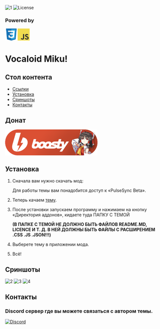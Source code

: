 ![1](https://github.com/user-attachments/assets/0dcab9cc-47ce-47d3-b13f-e288f5f32c84)
![License](https://img.shields.io/github/license/Diramix/Spotify-Music.svg?style=for-the-badge)

### Powered by
<a href="https://developer.mozilla.org/en-US/docs/Web/CSS"><img src="https://raw.githubusercontent.com/devicons/devicon/master/icons/css3/css3-original.svg" height="40px" width="40px" /></a><a href="https://developer.mozilla.org/en-US/docs/Web/JavaScript"><img src="https://raw.githubusercontent.com/devicons/devicon/master/icons/javascript/javascript-original.svg" height="40px" width="40px" /></a>
   
# Vocaloid Miku!

## Стол контента
- [Ссылки](#Ссылки)
- [Установка](#Установка)
- [Сриншоты](#Сриншоты)
- [Контакты](#Контакты)

## Донат
<p>
    <a href="https://boosty.to/diramix">
      <img width="300" alt="ᓚᘏᗢ котик ждёт твоей монетки" src="https://github.com/Diramix/Vocaloid-Miku/blob/main/doc/boosty_button.png?raw=true">
    </a>
</p>

## Установка
1. Сначала вам нужно скачать мод:

   Для работы темы вам понадобится доступ к «PulseSync Beta».
2. Теперь качаем [тему](https://github.com/Diramix/Vocaloid-Miku/releases).
3. После установки запускаем программу и нажимаем на кнопку «Директория аддонов», кидаете туда ПАПКУ С ТЕМОЙ

    **(В ПАПКЕ С ТЕМОЙ НЕ ДОЛЖНО БЫТЬ ФАЙЛОВ README.MD, LICENCE И Т. Д. В НЕЙ  ДОЛЖНЫ БЫТЬ ФАЙЛЫ С РАСШИРЕНИЕМ .CSS .JS .JSON!!!)**

4. Выберете тему в приложении мода.
5. Всё!

## Сриншоты
![2](https://github.com/user-attachments/assets/7e81b89c-4c30-4b53-9a82-69d67467f37b)
![3](https://github.com/user-attachments/assets/c8aa6337-56f3-4330-a56f-7560e77458aa)
![4](https://github.com/user-attachments/assets/7a472546-1d45-419d-aec3-4db8ea510775)

## Контакты
### Discord сервер где вы можете связаться с автором темы.
[![Discord](https://img.shields.io/badge/Discord-%237289DA.svg?logo=discord&logoColor=white)](https://discord.gg/ky6bcdy7KA)
